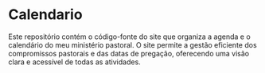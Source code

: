 # Calendario
Este repositório contém o código-fonte do site que organiza a agenda e o calendário do meu ministério pastoral. O site permite a gestão eficiente dos compromissos pastorais e das datas de pregação, oferecendo uma visão clara e acessível de todas as atividades.
